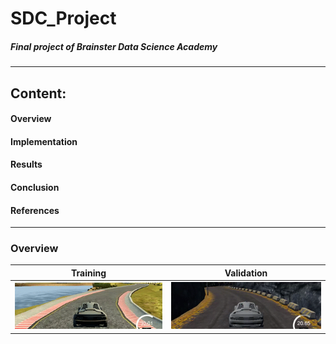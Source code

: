 # SDC_Project
##### *Final project of Brainster Data Science Academy*
--- 

## Content:

#### Overview
#### Implementation
#### Results
#### Conclusion
#### References
---


### Overview



Training | Validation
------------|---------------
![training_img](./images/track_one.gif) | ![validation_img](./images/track_two.gif)


